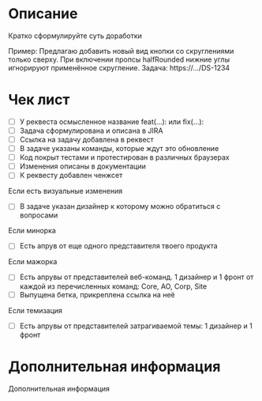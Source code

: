 # Описание
Кратко сформулируйте суть доработки

Пример: Предлагаю добавить новый вид кнопки со скруглениями только сверху.
При включении пропсы halfRounded нижние углы игнорируют применённое скругление.
Задача: https://.../DS-1234

# Чек лист
- [ ] У реквеста осмысленное название feat(...): или fix(...):
- [ ] Задача сформулирована и описана в JIRA
- [ ] Ссылка на задачу добавлена в реквест
- [ ] В задаче указаны команды, которые ждут это обновление
- [ ] Код покрыт тестами и протестирован в различных браузерах
- [ ] Изменения описаны в документации
- [ ] К реквесту добавлен ченжсет

Если есть визуальные изменения
- [ ] В задаче указан дизайнер к которому можно обратиться с вопросами

Если минорка
- [ ] Есть апрув от еще одного представителя твоего продукта

Если мажорка
- [ ] Есть апрувы от представителей веб-команд. 1 дизайнер и 1 фронт от каждой из перечисленных команд: Core, AO, Corp, Site
- [ ] Выпущена бетка, прикреплена ссылка на неё

Если темизация
- [ ] Есть апрувы от представителей затрагиваемой темы: 1 дизайнер и 1 фронт

# Дополнительная информация
Дополнительная информация
